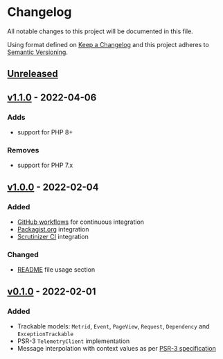 # Changelog

All notable changes to this project will be documented in this file.

Using format defined on [Keep a Changelog](http://keepachangelog.com/en/1.0.0/)
and this project adheres to [Semantic Versioning](http://semver.org/spec/v2.0.0.html).

## [Unreleased]

## [v1.1.0] - 2022-04-06
### Adds
- support for PHP 8+
### Removes
- support for PHP 7.x

## [v1.0.0] - 2022-02-04
### Added
- [GitHub workflows] for continuous integration
- [Packagist.org] integration
- [Scrutinizer CI] integration
### Changed
- [README](README.md) file usage section

## [v0.1.0] - 2022-02-01
### Added
- Trackable models: `Metrid`, `Event`, `PageView`, `Request`, `Dependency` and `ExceptionTrackable`
- PSR-3 `TelemetryClient` implementation
- Message interpolation with context values as per [PSR-3 specification]

[Unreleased]: https://github.com/slickframework/telemetry/compare/v1.1.0...HEAD
[v1.1.0]: https://github.com/slickframework/telemetry/compare/v1.0.0...v1.1.0
[v1.0.0]: https://github.com/slickframework/telemetry/compare/v0.1.0...v1.0.0
[v0.1.0]: https://github.com/slickframework/telemetry/compare/f802013b8194fcbb7ffbeaf23f61882b7c338b10...v0.1.0

[PSR-3 specification]: https://www.php-fig.org/psr/psr-3
[Packagist.org]: https://packagist.org/packages/slick/telemetry
[Scrutinizer CI]: https://scrutinizer-ci.com/g/slickframework/telemetry/?branch=master
[GitHub workflows]: https://github.com/slickframework/telemetry/actions

